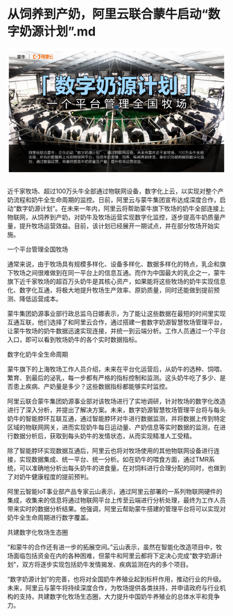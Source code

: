 # 从饲养到产奶，阿里云联合蒙牛启动“数字奶源计划”.md

<div style="text-align:center" align="center">
<img src="/images/从饲养到产奶，阿里云联合蒙牛启动“数字奶源计划”1.png" align="center" />
</div>
</br>

近千家牧场、超过100万头牛全部通过物联网设备，数字化上云，以实现对整个产奶流程和奶牛全生命周期的监控。日前，阿里云与蒙牛集团宣布达成深度合作，启动“数字奶源计划”。在未来一年内，阿里云将帮助蒙牛旗下牧场的奶牛全部连接上物联网，从饲养到产奶，对奶牛及牧场运营实现数字化监控，逐步提高牛奶质量产量，提升牧场运营效益。目前，该计划已经展开一期试点，并在部分牧场开始实施。

一个平台管理全国牧场

通常来说，由于牧场具有规模多样化、设备多样化、数据多样化的特点，乳企和旗下牧场之间很难做到在同一平台上的信息互通。而作为中国最大的乳企之一，蒙牛旗下近千家牧场的超百万头奶牛是其核心资产，如果能将这些牧场的奶牛实现信息化、数字化互通，将极大地提升牧场生产效率、原奶质量，同时还能做到提前预测、降低运营成本。

蒙牛集团奶源事业部行政总监乌日娜表示，为了能让这些数据在最短的时间里实现互通互联，他们选择了和阿里云合作，通过搭建一套数字奶源智慧牧场管理平台，让蒙牛牧场的奶牛数据迅速实现连接，并统一到云端分析。工作人员通过一个平台入口，即可以看到牧场奶牛的各个实时数据指标。

数字化奶牛全生命周期

蒙牛旗下的上海牧场工作人员介绍，未来在平台化运营后，从奶牛的选种、饲喂、繁育、到最后的泌乳，每一步都有严格的指标控制和监测。这头奶牛吃了多少、是否患上疾病、产奶量是多少？这些数据指标都能够实时监控。

阿里云联合蒙牛集团奶源事业部对该牧场进行了实地调研，针对牧场的数字化改造进行了深入分析，并提出了解决方案。未来，数字奶源智慧牧场管理平台将与每头奶牛的智能脖环互联互通，通过智能脖环对牛进行数据监测，并将数据上传到特定区域的物联网网关，进而实现奶牛每日运动量、产奶信息等实时数据的监测，在进行数据分析后，获取到每头奶牛的发情状态，从而实现精准人工受精。

除了智能脖环实现数据互通后，阿里云也将对牧场使用的其他物联网设备进行连接，实现数据集成、统一平台、统一分析。如在奶牛的喂食方面，通过TMR系统，可以准确地分析出每头奶牛的进食量。在对饲料进行合理分配的同时，也做到了对奶牛健康程度的提前预判。

阿里云智能IoT事业部产品专家云山表示，通过阿里云部署的一系列物联网硬件的集成，收集来的信息将通过物联网平台上传至云端进行分析处理，最终为工作人员带来实时的数据分析结果。他强调，阿里云帮助蒙牛搭建的管理平台将可以实现对奶牛全生命周期进行数字覆盖。

共建数字化牧场生态圈

“和蒙牛的合作还有进一步的拓展空间。”云山表示，虽然在智能化改造项目中，牧场面临包括资金在内的各种困难，但蒙牛和阿里云都将下定决心完成“数字奶源计划”，双方将逐步实现包括奶牛发情揭发、疾病监测在内的多个项目。

“数字奶源计划”的完善，也将对全国奶牛养殖业起到标杆作用，推动行业的升级。未来，阿里云与蒙牛将持续深度合作，为牧场提供各类扶持，并申请政府与行业机构的支持，共建数字化牧场生态圈，大力提升中国奶牛养殖业的总体水平和竞争力。
